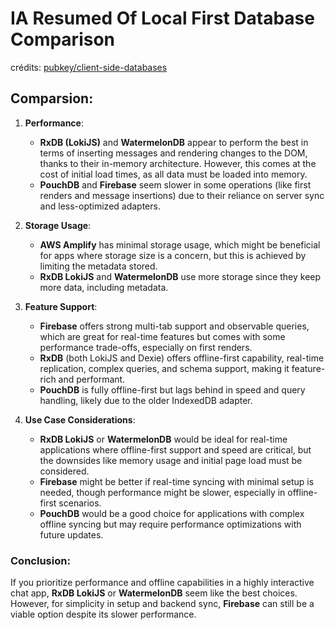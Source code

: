 # IA Resumed Of Local First Database Comparison

crédits: [pubkey/client-side-databases](https://github.com/pubkey/client-side-databases)

## Comparsion:

1. **Performance**: 
   - **RxDB (LokiJS)** and **WatermelonDB** appear to perform the best in terms of inserting messages and rendering changes to the DOM, thanks to their in-memory architecture. However, this comes at the cost of initial load times, as all data must be loaded into memory.
   - **PouchDB** and **Firebase** seem slower in some operations (like first renders and message insertions) due to their reliance on server sync and less-optimized adapters.

2. **Storage Usage**:
   - **AWS Amplify** has minimal storage usage, which might be beneficial for apps where storage size is a concern, but this is achieved by limiting the metadata stored.
   - **RxDB LokiJS** and **WatermelonDB** use more storage since they keep more data, including metadata.

3. **Feature Support**:
   - **Firebase** offers strong multi-tab support and observable queries, which are great for real-time features but comes with some performance trade-offs, especially on first renders.
   - **RxDB** (both LokiJS and Dexie) offers offline-first capability, real-time replication, complex queries, and schema support, making it feature-rich and performant.
   - **PouchDB** is fully offline-first but lags behind in speed and query handling, likely due to the older IndexedDB adapter.

4. **Use Case Considerations**:
   - **RxDB LokiJS** or **WatermelonDB** would be ideal for real-time applications where offline-first support and speed are critical, but the downsides like memory usage and initial page load must be considered.
   - **Firebase** might be better if real-time syncing with minimal setup is needed, though performance might be slower, especially in offline-first scenarios.
   - **PouchDB** would be a good choice for applications with complex offline syncing but may require performance optimizations with future updates.

### Conclusion:

If you prioritize performance and offline capabilities in a highly interactive chat app, **RxDB LokiJS** or **WatermelonDB** seem like the best choices. However, for simplicity in setup and backend sync, **Firebase** can still be a viable option despite its slower performance.

